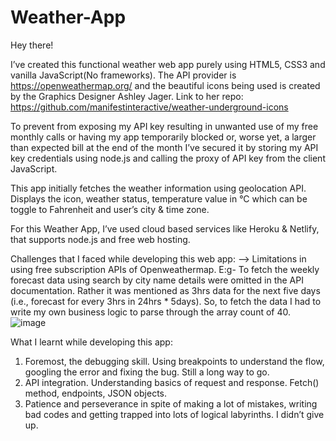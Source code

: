 # Weather-App

Hey there!

I’ve created this functional weather web app purely using HTML5, CSS3 and vanilla JavaScript(No frameworks). The API provider is https://openweathermap.org/ and the beautiful icons being used is created by the Graphics Designer Ashley Jager. Link to her repo: https://github.com/manifestinteractive/weather-underground-icons

To prevent from exposing my API key resulting in unwanted use of my free monthly calls or having my app temporarily blocked or, worse yet, a larger than expected bill at the end of the month I’ve secured it by storing my API key credentials using node.js and calling the proxy of API key from the client JavaScript.

This app initially fetches the weather information using geolocation API. Displays the icon, weather status, temperature value in °C which can be toggle to Fahrenheit and user’s city & time zone.

For this Weather App, I’ve used cloud based services like Heroku & Netlify, that supports node.js and free web hosting. 

Challenges that I faced while developing this web app:
-->	Limitations in using free subscription APIs of Openweathermap. E:g- To fetch the weekly forecast data using search by city name details were omitted in the API documentation. Rather it was mentioned as 3hrs data for the next five days (i.e., forecast for every 3hrs in 24hrs * 5days). So, to fetch the data I had to write my own business logic to parse through the array count of 40. 
 ![image](https://user-images.githubusercontent.com/72278830/111210454-8f115600-85cd-11eb-8cfa-23013857716c.png)

What I learnt while developing this app:
1.	Foremost, the debugging skill.  Using breakpoints to understand the flow, googling the error and fixing the bug. Still a long way to go.
2.	API integration. Understanding basics of request and response. Fetch() method, endpoints, JSON objects. 
3.	Patience and perseverance in spite of making a lot of mistakes, writing bad codes and getting trapped into lots of logical labyrinths. I didn’t give up.
